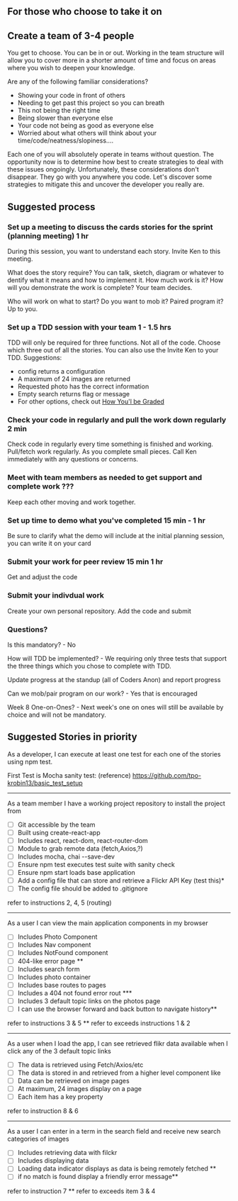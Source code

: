 ## For those who choose to take it on

## Create a team of 3-4 people
You get to choose. You can be in or out. Working in the team structure will allow you to cover more in a shorter amount of time and focus on areas where you wish to deepen your knowledge. 

Are any of the following familiar considerations?

- Showing your code in front of others
- Needing to get past this project so you can breath
- This not being the right time
- Being slower than everyone else
- Your code not being as good as everyone else
- Worried about what others will think about your time/code/neatness/slopiness....

Each one of you will absolutely operate in teams without question. The opportunity now is to determine how best to create strategies to deal with these issues ongoingly. Unfortunately, these considerations don't disappear. They go with you anywhere you code. Let's discover some strategies to mitigate this and uncover the developer you really are. 

## Suggested process
### Set up a meeting to discuss the cards stories for the sprint (planning meeting)  1 hr
During this session, you want to understand each story. Invite Ken to this meeting.

What does the story require? You can talk, sketch, diagram or whatever to dentify what it means and how to implement it. How much work is it? How will you demonstrate the work is complete? Your team decides.

Who will work on what to start? Do you want to mob it? Paired program it? Up to you. 


### Set up a TDD session with your team 1 - 1.5 hrs
TDD will only be required for three functions. Not all of the code. Choose which three out of all the stories. You can also use the Invite Ken to your TDD.
Suggestions:
- config returns a configuration
- A maximum of 24 images are returned
- Requested photo has the correct information
- Empty search returns flag or message
- For other options, check out [How You'l be Graded](https://teamtreehouse.com/projects/react-gallery-app#how-you-ll-be-graded)



### Check your code in regularly and pull the work down regularly 2 min
Check code in regularly every time something is finished and working. Pull/fetch work regularly. As you complete small pieces. Call Ken immediately with any questions or concerns. 


### Meet with team members as needed to get support and complete work ???
Keep each other moving and work together. 

### Set up time to demo what you've completed 15 min - 1 hr
Be sure to clarify what the demo will include at the initial planning session, you can write it on your card


### Submit your work for peer review 15 min 1 hr
Get and adjust the code


### Submit your indivdual work
Create your own personal repository. Add the code and submit

### Questions?
Is this mandatory? - No

How will TDD be implemented? - We requiring only three tests that support the three things which you chose to complete with TDD.

Update progress at the standup (all of Coders Anon) and report progress


Can we mob/pair program on our work? - Yes that is encouraged

Week 8 One-on-Ones? - Next week's one on ones will still be available by choice and will not be mandatory.


## Suggested Stories in priority

As a developer, I can execute at least one test for each one of the stories using npm test.

First Test is Mocha sanity test: (reference) https://github.com/tpo-krobin13/basic_test_setup

------------------------------------------------------------------
As a team member I have a working project repository to install the project from 
- [ ] Git accessible by the team
- [ ] Built using create-react-app
- [ ] Includes react, react-dom, react-router-dom
- [ ] Module to grab remote data (fetch,Axios,?)
- [ ] Includes mocha, chai --save-dev
- [ ] Ensure npm test executes test suite with sanity check
- [ ] Ensure npm start loads base application
- [ ] Add a config file that can store and retrieve a Flickr API Key (test this)*
- [ ] The config file should be added to .gitignore 

refer to instructions 2, 4, 5 (routing)

------------------------------------------------------------------
As a user I can view the main application components in my browser
- [ ] Includes Photo Component
- [ ] Includes Nav component
- [ ] Includes NotFound component
- [ ] 404-like error page **
- [ ] Includes search form
- [ ] Includes photo container
- [ ] Includes base routes to pages
- [ ] Includes a 404 not found error rout ***
- [ ] Includes 3 default topic links  on the photos page
- [ ] I can use the browser forward and back button to navigate history**

refer to instructions 3 & 5
** refer to exceeds instructions 1 & 2

------------------------------------------------------------------
As a user when I load the app, I can see retrieved flikr data available when I click any of the 3 default topic links
- [ ] The data is retrieved using Fetch/Axios/etc
- [ ] The data is stored in and retrieved from a higher level component like 
- [ ]  Data can be retrieved on image  pages
- [ ] At maximum, 24 images display on a page
- [ ] Each item has a key property

refer to instruction 8 & 6

------------------------------------------------------------------

As a user I can enter in a term in the search field and receive new search categories of images
- [ ] Includes retrieving data with filckr
- [ ] Includes displaying data
- [ ] Loading data indicator displays as data is being remotely fetched **
- [ ] if no match is found display a friendly error message**

refer to instruction 7
** refer to exceeds item 3 & 4
